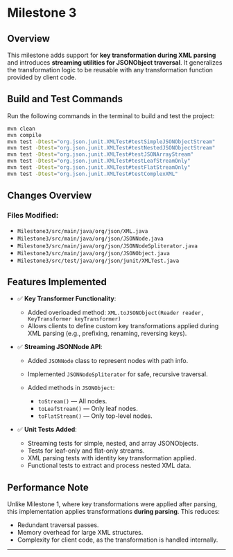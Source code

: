 
# Milestone 3

## Overview

This milestone adds support for **key transformation during XML parsing** and introduces **streaming utilities for JSONObject traversal**. It generalizes the transformation logic to be reusable with any transformation function provided by client code.


## Build and Test Commands

Run the following commands in the terminal to build and test the project:

```bash
mvn clean
mvn compile
mvn test -Dtest="org.json.junit.XMLTest#testSimpleJSONObjectStream"
mvn test -Dtest="org.json.junit.XMLTest#testNestedJSONObjectStream"
mvn test -Dtest="org.json.junit.XMLTest#testJSONArrayStream"
mvn test -Dtest="org.json.junit.XMLTest#testLeafStreamOnly"
mvn test -Dtest="org.json.junit.XMLTest#testFlatStreamOnly"
mvn test -Dtest="org.json.junit.XMLTest#testComplexXML"
```

## Changes Overview

### Files Modified:

* `Milestone3/src/main/java/org/json/XML.java`
* `Milestone3/src/main/java/org/json/JSONNode.java`
* `Milestone3/src/main/java/org/json/JSONNodeSpliterator.java`
* `Milestone3/src/main/java/org/json/JSONObject.java`
* `Milestone3/src/test/java/org/json/junit/XMLTest.java`



## Features Implemented

* ✅ **Key Transformer Functionality**:

  * Added overloaded method: `XML.toJSONObject(Reader reader, KeyTransformer keyTransformer)`
  * Allows clients to define custom key transformations applied during XML parsing (e.g., prefixing, renaming, reversing keys).

* ✅ **Streaming JSONNode API**:

  * Added `JSONNode` class to represent nodes with path info.
  * Implemented `JSONNodeSpliterator` for safe, recursive traversal.
  * Added methods in `JSONObject`:

    * `toStream()` — All nodes.
    * `toLeafStream()` — Only leaf nodes.
    * `toFlatStream()` — Only top-level nodes.

* ✅ **Unit Tests Added**:

  * Streaming tests for simple, nested, and array JSONObjects.
  * Tests for leaf-only and flat-only streams.
  * XML parsing tests with identity key transformation applied.
  * Functional tests to extract and process nested XML data.

## Performance Note

Unlike Milestone 1, where key transformations were applied after parsing, this implementation applies transformations **during parsing**. This reduces:

* Redundant traversal passes.
* Memory overhead for large XML structures.
* Complexity for client code, as the transformation is handled internally.

---
